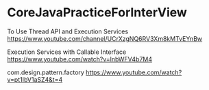 # CoreJavaPracticeForInterView

To Use Thread API and Execution Services 
https://www.youtube.com/channel/UCrXzgNQ6RV3Xm8kMTvEYnBw


Execution Services with Callable Interface  https://www.youtube.com/watch?v=lnbWFV4b7M4


com.design.pattern.factory https://www.youtube.com/watch?v=pt1IbV1aSZ4&t=4



